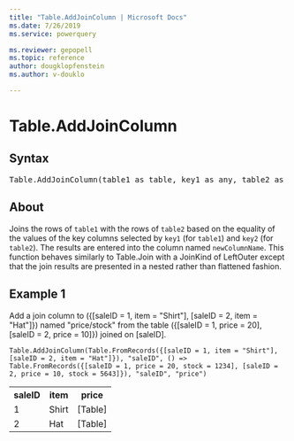 ```yaml
---
title: "Table.AddJoinColumn | Microsoft Docs"
ms.date: 7/26/2019
ms.service: powerquery

ms.reviewer: gepopell
ms.topic: reference
author: dougklopfenstein
ms.author: v-douklo

---
```

# Table.AddJoinColumn

## Syntax

<pre>
Table.AddJoinColumn(table1 as table, key1 as any, table2 as function, key2 as any, newColumnName as text) as table  
</pre>
  
## About  


Joins the rows of <code>table1</code> with the rows of <code>table2</code> based on the equality of the values of the key columns selected by <code>key1</code> (for <code>table1</code>) and <code>key2</code> (for <code>table2</code>). The results are entered into the column named <code>newColumnName</code>. This function behaves similarly to Table.Join with a JoinKind of LeftOuter except that the join results are presented in a nested rather than flattened fashion.

## Example 1
Add a join column to ({[saleID = 1, item = "Shirt"], [saleID = 2, item = "Hat"]}) named "price/stock" from the table ({[saleID = 1, price = 20], [saleID = 2, price = 10]}) joined on [saleID].

```powerquery-m
Table.AddJoinColumn(Table.FromRecords({[saleID = 1, item = "Shirt"], [saleID = 2, item = "Hat"]}), "saleID", () => Table.FromRecords({[saleID = 1, price = 20, stock = 1234], [saleID = 2, price = 10, stock = 5643]}), "saleID", "price")
```

<table> <tr> <th>saleID</th> <th>item</th> <th>price</th> </tr> <tr> <td>1</td> <td>Shirt</td> <td>[Table]</td> </tr> <tr> <td>2</td> <td>Hat</td> <td>[Table]</td> </tr> </table>